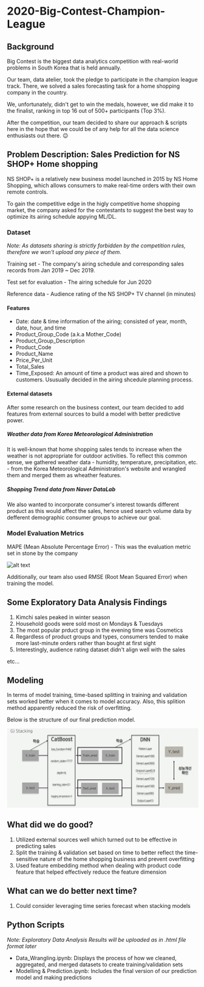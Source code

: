 # 2020-Big-Contest-Champion-League

## Background

Big Contest is the biggest data analytics competition with real-world problems in South Korea that is held annually.

Our team, data atelier, took the pledge to participate in the champion league track. There, we solved a sales forecasting task for a home shopping company in the country. 

We, unfortunately, didn't get to win the medals, however, we did make it to the finalist, ranking in top 16 out of 500+ participants (Top 3%).

After the competition, our team decided to share our approach & scripts here in the hope that we could be of any help for all the data science enthusiasts out there. 😉



## Problem Description: Sales Prediction for NS SHOP+ Home shopping

NS SHOP+ is a relatively new business model launched in 2015 by NS Home Shopping, which allows consumers to make real-time orders with their own remote controls.

To gain the competitive edge in the higly competitive home shopping market, the company asked for the contestants to suggest the best way to optimize its airing schedule appying ML/DL. 

### Dataset
*Note: As datasets sharing is strictly forbidden by the competition rules, therefore we won't upload any piece of them.*

Training set - The company's airing schedule and corresponding sales records from Jan 2019 ~ Dec 2019.

Test set for evaluation - The airing schedule for Jun 2020 

Reference data - Audience rating of the NS SHOP+ TV channel (in minutes)

#### Features

- Date: date & time information of the airing; consisted of year, month, date, hour, and time
- Product_Group_Code (a.k.a Mother_Code)
- Product_Group_Description 
- Product_Code
- Product_Name
- Price_Per_Unit
- Total_Sales
- Time_Exposed: An amount of time a product was aired and shown to customers. Ususually decided in the airing shcedule planning process.

#### External datasets
After some research on the business context, our team decided to add features from external sources to build a model with better predictive power.

##### Weather data from Korea Meteorological Administration

It is well-known that home shopping sales tends to increase when the weather is not appropriate for outdoor activities. 
To reflect this common sense, we gathered weather data - humidity, temperature, precipitation, etc. - from the Korea Meteorological Administration's website and wrangled them and merged them as wheather features.

##### Shopping Trend data from Naver DataLab

We also wanted to incorporate consumer's interest towards different product as this would affect the sales, hence used search volume data by defferent demographic consumer groups to achieve our goal. 

### Model Evaluation Metrics

MAPE (Mean Absolute Percentage Error) - This was the evaluation metric set in stone by the company

![alt text](https://wikimedia.org/api/rest_v1/media/math/render/svg/5ada3996551e35503a1605edd4e35a26f1215d36)

Additionally, our team also used RMSE (Root Mean Squared Error) when training the model.

## Some Exploratory Data Analysis Findings
1. Kimchi sales peaked in winter season
2. Household goods were sold most on Mondays & Tuesdays
3. The most popular prduct group in the evening time was Cosmetics
4. Regardless of product groups and types, consumers tended to make more last-minute orders rather than bought at first sight
5. Interestingly, audience rating dataset didn't align well with the sales 

etc...
    
    
## Modeling

In terms of model training, time-based splitting in training and validation sets worked better when it comes to model accuracy. Also, this splition method apparently reduced the risk of overfitting. 

Below is the structure of our final prediction model.

![alt text](https://github.com/data-atelier/imgs/blob/a5ba298cf9230a44f54495516bfe96b21ff90903/model_structure.PNG)

## What did we do good?
1. Utilized external sources well which turned out to be effective in predicting sales
2. Split the training & validation set based on time to better reflect the time-sensitive nature of the home shopping business and prevent overfitting
3. Used feature embedding method when dealing with product code feature that helped effectively reduce the feature dimension

## What can we do better next time?
1. Could consider leveraging time series forecast when stacking models

## Python Scripts
*Note: Exploratory Data Analysis Results will be uploaded as in .html file format later*
- Data_Wrangling.ipynb: Displays the process of how we cleaned, aggregated, and merged datasets to create training/validation sets
- Modelling & Prediction.ipynb: Includes the final version of our prediction model and making predictions
